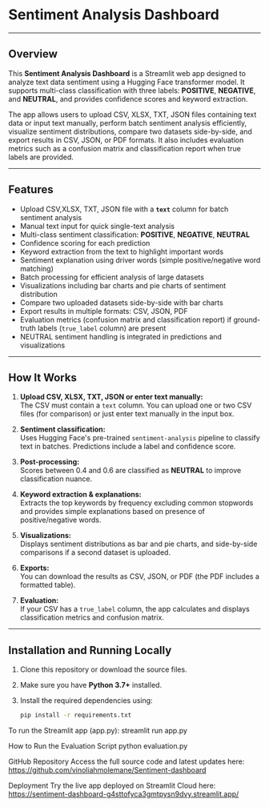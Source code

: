 # Sentiment Analysis Dashboard

---

## Overview

This **Sentiment Analysis Dashboard** is a Streamlit web app designed to analyze text data sentiment using a Hugging Face transformer model. It supports multi-class classification with three labels: **POSITIVE**, **NEGATIVE**, and **NEUTRAL**, and provides confidence scores and keyword extraction.

The app allows users to upload  CSV, XLSX, TXT, JSON files containing text data or input text manually, perform batch sentiment analysis efficiently, visualize sentiment distributions, compare two datasets side-by-side, and export results in CSV, JSON, or PDF formats. It also includes evaluation metrics such as a confusion matrix and classification report when true labels are provided.

---

## Features

- Upload CSV,XLSX, TXT, JSON file with a **`text`** column for batch sentiment analysis  
- Manual text input for quick single-text analysis  
- Multi-class sentiment classification: **POSITIVE**, **NEGATIVE**, **NEUTRAL**  
- Confidence scoring for each prediction  
- Keyword extraction from the text to highlight important words  
- Sentiment explanation using driver words (simple positive/negative word matching)  
- Batch processing for efficient analysis of large datasets  
- Visualizations including bar charts and pie charts of sentiment distribution  
- Compare two uploaded datasets side-by-side with bar charts  
- Export results in multiple formats: CSV, JSON, PDF  
- Evaluation metrics (confusion matrix and classification report) if ground-truth labels (`true_label` column) are present  
- NEUTRAL sentiment handling is integrated in predictions and visualizations

---

## How It Works

1. **Upload  CSV, XLSX, TXT, JSON or enter text manually:**  
   The CSV must contain a `text` column. You can upload one or two CSV files (for comparison) or just enter text manually in the input box.

2. **Sentiment classification:**  
   Uses Hugging Face's pre-trained `sentiment-analysis` pipeline to classify text in batches. Predictions include a label and confidence score.

3. **Post-processing:**  
   Scores between 0.4 and 0.6 are classified as **NEUTRAL** to improve classification nuance.

4. **Keyword extraction & explanations:**  
   Extracts the top keywords by frequency excluding common stopwords and provides simple explanations based on presence of positive/negative words.

5. **Visualizations:**  
   Displays sentiment distributions as bar and pie charts, and side-by-side comparisons if a second dataset is uploaded.

6. **Exports:**  
   You can download the results as CSV, JSON, or PDF (the PDF includes a formatted table).

7. **Evaluation:**  
   If your CSV has a `true_label` column, the app calculates and displays classification metrics and confusion matrix.

---

## Installation and Running Locally

1. Clone this repository or download the source files.

2. Make sure you have **Python 3.7+** installed.

3. Install the required dependencies using:

   ```bash
   pip install -r requirements.txt

To run the Streamlit app (app.py):
streamlit run app.py

How to Run the Evaluation Script
python evaluation.py


GitHub Repository
Access the full source code and latest updates here:
https://github.com/vinoliahmolemane/Sentiment-dashboard

Deployment
Try the live app deployed on Streamlit Cloud here:
https://sentiment-dashboard-g4sttofyca3gmtpysn9dvy.streamlit.app/
